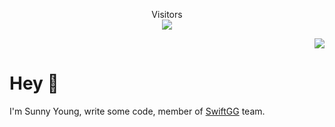 <p align="center"> 
  Visitors<br><img src="https://profile-counter.glitch.me/sunnyyoung/count.svg" />
</p>

<p align="right">
  <img src="https://github-readme-stats.vercel.app/api?username=Sunnyyoung&include_all_commits=true&count_private=true&hide_title=true&bg_color=ffffff&show_icons=true&icon_color=1E90FF&text_color=000000" />
</p>

# Hey 👋

I'm Sunny Young, write some code, member of [SwiftGG](https://swift.gg) team.
